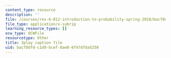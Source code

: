 ```yaml
---
content_type: resource
description: ''
file: /courses/res-6-012-introduction-to-probability-spring-2018/bacf0dfdc1d9bcef8ae06f47dfda5250_HL7qwWvON4.srt
file_type: application/x-subrip
learning_resource_types: []
ocw_type: OCWFile
resourcetype: Other
title: 3play caption file
uid: bacf0dfd-c1d9-bcef-8ae0-6f47dfda5250
---
```

